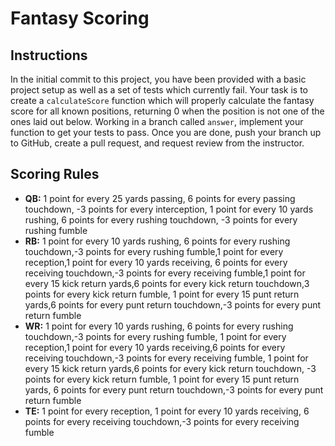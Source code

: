 # Fantasy Scoring

## Instructions
In the initial commit to this project, you have been provided with a basic project setup as well as a set of tests which currently fail. Your task is to create a `calculateScore` function which will properly calculate the fantasy score for all known positions, returning 0 when the position is not one of the ones laid out below.
Working in a branch called `answer`, implement your function to get your tests to pass. Once you are done, push your branch up to GitHub, create a pull request, and request review from the instructor.
## Scoring Rules
* **QB:** 1 point for every 25 yards passing, 6 points for every passing touchdown, -3 points for every interception, 1 point for every 10 yards rushing, 6 points for every rushing touchdown, -3 points for every rushing fumble
* **RB:** 1 point for every 10 yards rushing,
 6 points for every rushing touchdown,-3 points for every rushing fumble,1 point for every reception,1 point for every 10 yards receiving, 6 points for every receiving touchdown,-3 points for every receiving fumble,1 point for every 15 kick return yards,6 points for every kick return touchdown,3 points for every kick return fumble, 1 point for every 15 punt return yards,6 points for every punt return touchdown,-3 points for every punt return fumble
* **WR:** 1 point for every 10 yards rushing, 6 points for every rushing touchdown,-3 points for every rushing fumble, 1 point for every reception,1 point for every 10 yards receiving,6 points for every receiving touchdown,-3 points for every receiving fumble, 
1 point for every 15 kick return yards,6 points for every kick return touchdown, -3 points for every kick return fumble, 
1 point for every 15 punt return yards, 6 points for every punt return touchdown,-3 points for every punt return fumble
* **TE:** 1 point for every reception, 1 point for every 10 yards receiving, 6 points for every receiving touchdown,-3 points for every receiving fumble
